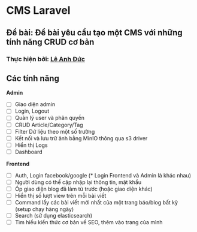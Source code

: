 # CMS Laravel

## Đề bài: Đề bài yêu cầu tạo một CMS với những tính năng CRUD cơ bản

### Thực hiện bởi: [Lê Anh Đức](https://github.com/AnhducNA)

## Các tính năng

**Admin**

-   [ ] Giao diện admin
-   [ ] Login, Logout
-   [ ] Quản lý user và phân quyền
-   [ ] CRUD Article/Category/Tag
-   [ ] Filter Dứ liệu theo một số trường
-   [ ] Kết nối và lưu trữ ảnh bằng MinIO thông qua s3 driver
-   [ ] Hiển thị Logs
-   [ ] Dashboard

**Frontend**

-   [ ] Auth, Login facebook/google (\* Login Frontend và Admin là khác nhau)
-   [ ] Người dùng có thể cập nhập lại thông tin, mật khẩu
-   [ ] Ốp giao diện blog đã làm từ trước (hoặc giao diện khác)
-   [ ] Hiển thị số lượt view trên mỗi bài viết
-   [ ] Command lấy các bài viết mới nhất của một trang báo/blog bất kỳ (setup chạy hàng ngày)
-   [ ] Search (sử dụng elasticsearch)
-   [ ] Tìm hiểu kiển thức cơ bản về SEO, thêm vào trang của mình
